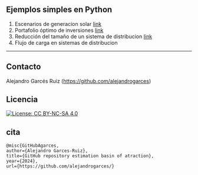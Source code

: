 **Ejemplos simples en Python**
---

1. Escenarios de generacion solar [link](/Escenarios/)
2. Portafolio óptimo de inversiones [link](/Portafolio/)
3. Reducción del tamaño de un sistema de distribucion [link](/ReduccionRed/)
4. Flujo de carga en sistemas de distribucion

---
## Contacto

Alejandro Garcés Ruiz
(https://github.com/alejandrogarces)

## Licencia

[![License: CC BY-NC-SA 4.0](https://img.shields.io/badge/License-CC_BY--NC--SA_4.0-lightgrey.svg)](https://creativecommons.org/licenses/by-nc-sa/4.0/)

## cita

    @misc{GitHubAgarces,
    author={Alejandro Garces-Ruiz},
    title={GitHub repository estimation basin of atraction},
    year={2024},
    url={https://github.com/alejandrogarces/}
